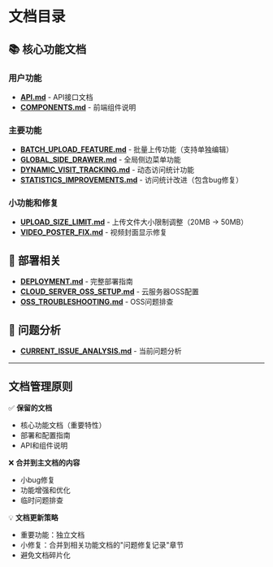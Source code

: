 # 文档目录

## 📚 核心功能文档

### 用户功能
- **[API.md](./API.md)** - API接口文档
- **[COMPONENTS.md](./COMPONENTS.md)** - 前端组件说明

### 主要功能
- **[BATCH_UPLOAD_FEATURE.md](./BATCH_UPLOAD_FEATURE.md)** - 批量上传功能（支持单独编辑）
- **[GLOBAL_SIDE_DRAWER.md](./GLOBAL_SIDE_DRAWER.md)** - 全局侧边菜单功能
- **[DYNAMIC_VISIT_TRACKING.md](./DYNAMIC_VISIT_TRACKING.md)** - 动态访问统计功能
- **[STATISTICS_IMPROVEMENTS.md](./STATISTICS_IMPROVEMENTS.md)** - 访问统计改进（包含bug修复）

### 小功能和修复
- **[UPLOAD_SIZE_LIMIT.md](./UPLOAD_SIZE_LIMIT.md)** - 上传文件大小限制调整（20MB → 50MB）
- **[VIDEO_POSTER_FIX.md](./VIDEO_POSTER_FIX.md)** - 视频封面显示修复

## 🚀 部署相关

- **[DEPLOYMENT.md](./DEPLOYMENT.md)** - 完整部署指南
- **[CLOUD_SERVER_OSS_SETUP.md](./CLOUD_SERVER_OSS_SETUP.md)** - 云服务器OSS配置
- **[OSS_TROUBLESHOOTING.md](./OSS_TROUBLESHOOTING.md)** - OSS问题排查

## 🔧 问题分析

- **[CURRENT_ISSUE_ANALYSIS.md](./CURRENT_ISSUE_ANALYSIS.md)** - 当前问题分析

---

## 文档管理原则

✅ **保留的文档**
- 核心功能文档（重要特性）
- 部署和配置指南
- API和组件说明

❌ **合并到主文档的内容**
- 小bug修复
- 功能增强和优化
- 临时问题排查

💡 **文档更新策略**
- 重要功能：独立文档
- 小修复：合并到相关功能文档的"问题修复记录"章节
- 避免文档碎片化 